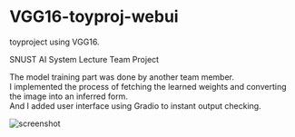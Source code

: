 # VGG16-toyproj-webui
toyproject using VGG16.

SNUST AI System Lecture Team Project   

The model training part was done by another team member.   
I implemented the process of fetching the learned weights and converting the image into an inferred form.   
And I added user interface using Gradio to instant output checking.   
   
   

![screenshot](https://github.com/kreamsoup-SH/VGG16-toyproj-webui/assets/60608787/51606c2c-8459-4b0a-9c2a-8d3009b9e008)
